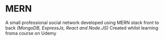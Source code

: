 # MERN

A small professional social network developed using MERN stack front to back *(MongoDB, ExpressJs, React and Node.JS)*
Created whilst learning froma course on Udemy 
